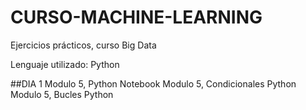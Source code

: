# CURSO-MACHINE-LEARNING

Ejercicios prácticos, curso Big Data

Lenguaje utilizado: Python

##DIA 1
Modulo 5, Python Notebook
Modulo 5, Condicionales Python
Modulo 5, Bucles Python
